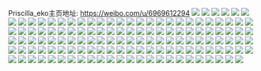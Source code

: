 Priscilla_eko主页地址: https://weibo.com/u/6969612294 
![](https://wx4.sinaimg.cn/mw2000/007BFMxwly1h9dv5yzogvj30q30zawkb.jpg) 
![](https://wx4.sinaimg.cn/mw2000/007BFMxwly1h9cyvr8lsnj30u00wids3.jpg) 
![](https://wx4.sinaimg.cn/mw2000/007BFMxwly1h9clgoymnuj30ty0fwmyl.jpg) 
![](https://wx4.sinaimg.cn/mw2000/007BFMxwly1h9adi7l21kj30pf0z6whr.jpg) 
![](https://wx4.sinaimg.cn/mw2000/007BFMxwly1h9adchxarfj30io0b40tx.jpg) 
![](https://wx4.sinaimg.cn/mw2000/007BFMxwly1h9846kimt7j30m50pdk00.jpg) 
![](https://wx4.sinaimg.cn/mw2000/007BFMxwly1h95xg46ya5j30u015edoc.jpg) 
![](https://wx4.sinaimg.cn/mw2000/007BFMxwly1h95ooofadfj30u01hcqd5.jpg) 
![](https://wx4.sinaimg.cn/mw2000/007BFMxwly1h93ewc1zsej30gi0whn2d.jpg) 
![](https://wx4.sinaimg.cn/mw2000/007BFMxwly1h93ewwdplfj31hc0u0aq7.jpg) 
![](https://wx4.sinaimg.cn/mw2000/007BFMxwly1h8vj9f9z92j30nt0plafr.jpg) 
![](https://wx4.sinaimg.cn/mw2000/007BFMxwly1h8s3gldza6j31o02yo7wj.jpg) 
![](https://wx4.sinaimg.cn/mw2000/007BFMxwly1h8pjka9htoj30c20a5glt.jpg) 
![](https://wx4.sinaimg.cn/mw2000/007BFMxwly1h8pih3m5zoj30q00nw0vg.jpg) 
![](https://wx4.sinaimg.cn/mw2000/007BFMxwly1h8pih49itbj30ov10s0xl.jpg) 
![](https://wx4.sinaimg.cn/mw2000/007BFMxwly1h8pih4iykoj30pz0o8q68.jpg) 
![](https://wx4.sinaimg.cn/mw2000/007BFMxwly1h8pih4pm23j30qc0k7dh0.jpg) 
![](https://wx4.sinaimg.cn/mw2000/007BFMxwly1h8on9fa6t6j30po0ekt9u.jpg) 
![](https://wx4.sinaimg.cn/mw2000/007BFMxwly1h8on9fkm5cj30pz1nb43e.jpg) 
![](https://wx4.sinaimg.cn/mw2000/007BFMxwly1h8onaohvezj30py155diz.jpg) 
![](https://wx4.sinaimg.cn/mw2000/007BFMxwly1h8lqyrh1duj30pl1j8dm1.jpg) 
![](https://wx4.sinaimg.cn/mw2000/007BFMxwly1h8lakm4alnj30dw0dw0to.jpg) 
![](https://wx4.sinaimg.cn/mw2000/007BFMxwly1h8ju1lfkpuj33402c0b2a.jpg) 
![](https://wx4.sinaimg.cn/mw2000/007BFMxwly1h8ju1noyb2j31o02801ky.jpg) 
![](https://wx4.sinaimg.cn/mw2000/007BFMxwly1h8ju1sjzcjj32c0340hdu.jpg) 
![](https://wx4.sinaimg.cn/mw2000/007BFMxwly1h8ju1w2j58j33402c0u10.jpg) 
![](https://wx4.sinaimg.cn/mw2000/007BFMxwly1h8doqsa8tuj32c033z1ky.jpg) 
![](https://wx4.sinaimg.cn/mw2000/007BFMxwly1h8alb6fuaoj32c0340qv6.jpg) 
![](https://wx4.sinaimg.cn/mw2000/007BFMxwly1h8albbybnmj31o02804qq.jpg) 
![](https://wx4.sinaimg.cn/mw2000/007BFMxwly1h8albhaazjj31o02yo1kz.jpg) 
![](https://wx4.sinaimg.cn/mw2000/007BFMxwly1h87tl52aalj30tx0tx78a.jpg) 
![](https://wx4.sinaimg.cn/mw2000/007BFMxwly1h87tl7yk3lj32c03404qq.jpg) 
![](https://wx4.sinaimg.cn/mw2000/007BFMxwly1h87tlen81nj32c03401kz.jpg) 
![](https://wx4.sinaimg.cn/mw2000/007BFMxwly1h87tlj3wqnj32d622uhdu.jpg) 
![](https://wx4.sinaimg.cn/mw2000/007BFMxwly1h87tlklbgkj32c03404qq.jpg) 
![](https://wx4.sinaimg.cn/mw2000/007BFMxwly1h87tlm0hvjj32c03401ky.jpg) 
![](https://wx4.sinaimg.cn/mw2000/007BFMxwly1h87tlnyh0bj32c03407wi.jpg) 
![](https://wx4.sinaimg.cn/mw2000/007BFMxwly1h87tlono62j30nk0nhabw.jpg) 
![](https://wx4.sinaimg.cn/mw2000/007BFMxwly1h84k6ow8lxj30vi2mlahp.jpg) 
![](https://wx4.sinaimg.cn/mw2000/007BFMxwly1h83jqgygxsj31hc0u018i.jpg) 
![](https://wx4.sinaimg.cn/mw2000/007BFMxwly1h82n9mmf6oj32c03401kz.jpg) 
![](https://wx4.sinaimg.cn/mw2000/007BFMxwly1h82e2egk4vj32c0340x6q.jpg) 
![](https://wx4.sinaimg.cn/mw2000/007BFMxwly1h82e2c1nkhj324v2uh7wi.jpg) 
![](https://wx4.sinaimg.cn/mw2000/007BFMxwly1h82e2fvb4xj32c0340e82.jpg) 
![](https://wx4.sinaimg.cn/mw2000/007BFMxwly1h82606pnd9j31o0280x6u.jpg) 
![](https://wx4.sinaimg.cn/mw2000/007BFMxwly1h825ztb0g5j31o02801kz.jpg) 
![](https://wx4.sinaimg.cn/mw2000/007BFMxwly1h81cknig0dj32c0340kjl.jpg) 
![](https://wx4.sinaimg.cn/mw2000/007BFMxwly1h80cb4xmdsj32c03404qr.jpg) 
![](https://wx4.sinaimg.cn/mw2000/007BFMxwly1h809mdkbptj30u01mxqaz.jpg) 
![](https://wx4.sinaimg.cn/mw2000/007BFMxwly1h7xyy34rkuj32c0340u0x.jpg) 
![](https://wx4.sinaimg.cn/mw2000/007BFMxwly1h7vbm0hy1yj32c02c0x6p.jpg) 
![](https://wx4.sinaimg.cn/mw2000/007BFMxwly1h7vblzuvcjj31kw35sb2a.jpg) 
![](https://wx4.sinaimg.cn/mw2000/007BFMxwly1h7vbm149k4j32c0340e82.jpg) 
![](https://wx4.sinaimg.cn/mw2000/007BFMxwly1h7vbm1tf1wj31ie29l4qp.jpg) 
![](https://wx4.sinaimg.cn/mw2000/007BFMxwly1h7vbm1hdxvj30uf1keafk.jpg) 
![](https://wx4.sinaimg.cn/mw2000/007BFMxwly1h7vbm2mvplj312336cb29.jpg) 
![](https://wx4.sinaimg.cn/mw2000/007BFMxwly1h7vbm3qc9aj32c0340e82.jpg) 
![](https://wx4.sinaimg.cn/mw2000/007BFMxwly1h7vbm377pjj30zo2564f2.jpg) 
![](https://wx4.sinaimg.cn/mw2000/007BFMxwly1h7vbly06hvj30zo2567wh.jpg) 
![](https://wx4.sinaimg.cn/mw2000/007BFMxwly1h7uaxx5jsgj312336ce82.jpg) 
![](https://wx4.sinaimg.cn/mw2000/007BFMxwly1h7uay5vt51j30sl36cx6p.jpg) 
![](https://wx4.sinaimg.cn/mw2000/007BFMxwly1h7uayca89zj312336c7wj.jpg) 
![](https://wx4.sinaimg.cn/mw2000/007BFMxwly1h7uaygjsi8j30sl36cu0x.jpg) 
![](https://wx4.sinaimg.cn/mw2000/007BFMxwly1h7uaymkzzuj312336chdv.jpg) 
![](https://wx4.sinaimg.cn/mw2000/007BFMxwly1h7uayj4xwuj30sl36cu0x.jpg) 
![](https://wx4.sinaimg.cn/mw2000/007BFMxwly1h7uayptee0j32dr36ce84.jpg) 
![](https://wx4.sinaimg.cn/mw2000/007BFMxwly1h7uayug6puj30sl36c1ky.jpg) 
![](https://wx4.sinaimg.cn/mw2000/007BFMxwly1h7u9dfgowdj32c0340b2a.jpg) 
![](https://wx4.sinaimg.cn/mw2000/007BFMxwly1h7u9dgrxvij32c0340b2a.jpg) 
![](https://wx4.sinaimg.cn/mw2000/007BFMxwly1h7u9dj3tb4j32c03407wj.jpg) 
![](https://wx4.sinaimg.cn/mw2000/007BFMxwly1h7u9drj3wjj32c0340kjn.jpg) 
![](https://wx4.sinaimg.cn/mw2000/007BFMxwly1h7u9dlrgi0j32c03401kz.jpg) 
![](https://wx4.sinaimg.cn/mw2000/007BFMxwly1h7u9dszby0j32c0340hdu.jpg) 
![](https://wx4.sinaimg.cn/mw2000/007BFMxwly1h7u2hp2ht9j30dw0dwwgh.jpg) 
![](https://wx4.sinaimg.cn/mw2000/007BFMxwly1h7pqu657tyj32c03404qr.jpg) 
![](https://wx4.sinaimg.cn/mw2000/007BFMxwly1h7pqu4x48jj32c0340kjn.jpg) 
![](https://wx4.sinaimg.cn/mw2000/007BFMxwly1h7pqu7xe76j32c0340x6r.jpg) 
![](https://wx4.sinaimg.cn/mw2000/007BFMxwly1h7pqu9fmsej32c03407wk.jpg) 
![](https://wx4.sinaimg.cn/mw2000/007BFMxwly1h7hkc4dcwuj31o02yo1l0.jpg) 
![](https://wx4.sinaimg.cn/mw2000/007BFMxwly1h75p7iy6zpj32ds1sbnpd.jpg) 
![](https://wx4.sinaimg.cn/mw2000/007BFMxwly1h75p7icefoj30zo0vt77y.jpg) 
![](https://wx4.sinaimg.cn/mw2000/007BFMxwly1h71fqa8kwcj30u01jc0u2.jpg) 
![](https://wx4.sinaimg.cn/mw2000/007BFMxwly1h6wypl4nw5j321w340x6q.jpg) 
![](https://wx4.sinaimg.cn/mw2000/007BFMxwly1h6wyppjtetj31o0280u0x.jpg) 
![](https://wx4.sinaimg.cn/mw2000/007BFMxwly1h6sdr0bl9pj33402b3hdv.jpg) 
![](https://wx4.sinaimg.cn/mw2000/007BFMxwly1h6s5mgizvsj31qn2be4qu.jpg) 
![](https://wx4.sinaimg.cn/mw2000/007BFMxwly1h6s5mil97uj32c03404qs.jpg) 
![](https://wx4.sinaimg.cn/mw2000/007BFMxwly1h6s5moisswj32c035l7wh.jpg) 
![](https://wx4.sinaimg.cn/mw2000/007BFMxwly1h6rcoc3pukj30zk16sdky.jpg) 
![](https://wx4.sinaimg.cn/mw2000/007BFMxwly1h6rcoct2xcj31nn2y2u0x.jpg) 
![](https://wx4.sinaimg.cn/mw2000/007BFMxwly1h6rcoecp28j318x2ahhdt.jpg) 
![](https://wx4.sinaimg.cn/mw2000/007BFMxwly1h6rcoi23p3j32c1340x6r.jpg) 
![](https://wx4.sinaimg.cn/mw2000/007BFMxwly1h6rcodiqwqj31bh2dqkjl.jpg) 
![](https://wx4.sinaimg.cn/mw2000/007BFMxwly1h6rcojazlhj32wf1q9kjl.jpg) 
![](https://wx4.sinaimg.cn/mw2000/007BFMxwly1h6rcommj3hj32ra1r6u0y.jpg) 
![](https://wx4.sinaimg.cn/mw2000/007BFMxwly1h6pxp8pblnj328r33y4qq.jpg) 
![](https://wx4.sinaimg.cn/mw2000/007BFMxwly1h6pxphkufyj32c033z4qp.jpg) 
![](https://wx4.sinaimg.cn/mw2000/007BFMxwly1h6pxpun360j32c033zx6t.jpg) 
![](https://wx4.sinaimg.cn/mw2000/007BFMxwly1h6pxq3ar95j32c0340u0y.jpg) 
![](https://wx4.sinaimg.cn/mw2000/007BFMxwly1h6pxq7gt96j33401r0u0x.jpg) 
![](https://wx4.sinaimg.cn/mw2000/007BFMxwly1h6pxqc762aj330w1qzqv5.jpg) 
![](https://wx4.sinaimg.cn/mw2000/007BFMxwly1h6n7vnylrbj31r0340kjm.jpg) 
![](https://wx4.sinaimg.cn/mw2000/007BFMxwly1h6n7vpnuinj31r0340e82.jpg) 
![](https://wx4.sinaimg.cn/mw2000/007BFMxwly1h6hiyzfoufj31o02yotic.jpg) 
![](https://wx4.sinaimg.cn/mw2000/007BFMxwly1h6hiz0a6brj31o02yoqd9.jpg) 
![](https://wx4.sinaimg.cn/mw2000/007BFMxwly1h6hiz1b7dyj31o02yogvy.jpg) 
![](https://wx4.sinaimg.cn/mw2000/007BFMxwly1h6hiz25bn6j31o02yo1ky.jpg) 
![](https://wx4.sinaimg.cn/mw2000/007BFMxwly1h6hiz4x8eej30zo0h0mxn.jpg) 
![](https://wx4.sinaimg.cn/mw2000/007BFMxwly1h6hiz56vbwj30j60i50u4.jpg) 
![](https://wx4.sinaimg.cn/mw2000/007BFMxwly1h60aq4xuwdj32ds1scx6q.jpg) 
![](https://wx4.sinaimg.cn/mw2000/007BFMxwly1h5ovws17c2j31o0280kjm.jpg) 
![](https://wx4.sinaimg.cn/mw2000/007BFMxwly1h5k91my4t4j30vd0krmyd.jpg) 
![](https://wx4.sinaimg.cn/mw2000/007BFMxwly1h58zdogbuuj31ln2v7kjm.jpg) 
![](https://wx4.sinaimg.cn/mw2000/007BFMxwly1h58yff3n2aj31nz2lekjn.jpg) 
![](https://wx4.sinaimg.cn/mw2000/007BFMxwly1h58yfjr4vpj31o0286x6q.jpg) 
![](https://wx4.sinaimg.cn/mw2000/007BFMxwly1h57iwmikruj32aa33zx6s.jpg) 
![](https://wx4.sinaimg.cn/mw2000/007BFMxwly1h5302m25vgj32c0355u0y.jpg) 
![](https://wx4.sinaimg.cn/mw2000/007BFMxwly1h4nmgz5s32j30z80r013s.jpg) 
![](https://wx4.sinaimg.cn/mw2000/007BFMxwly1h4lvz09fazj31he0u0qtb.jpg) 
![](https://wx4.sinaimg.cn/mw2000/007BFMxwly1h4lw06cw6bj30q50i8k0g.jpg) 
![](https://wx4.sinaimg.cn/mw2000/007BFMxwly1h4jd92hxi5j32c03407wi.jpg) 
![](https://wx4.sinaimg.cn/mw2000/007BFMxwly1h4eqd56by3j32c033yu0y.jpg) 
![](https://wx4.sinaimg.cn/mw2000/007BFMxwly1h4dko0bjc6j32c0340b2b.jpg) 
![](https://wx4.sinaimg.cn/mw2000/007BFMxwly1h4c56mvhrlj32c0340e82.jpg) 
![](https://wx4.sinaimg.cn/mw2000/007BFMxwly1h4bd503v04j32c033znpf.jpg) 
![](https://wx4.sinaimg.cn/mw2000/007BFMxwly1h4a8jidxi1j32c0343u0x.jpg) 
![](https://wx4.sinaimg.cn/mw2000/007BFMxwly1h448lh1x2cj30mi0u0agf.jpg) 
![](https://wx4.sinaimg.cn/mw2000/007BFMxwly1h448o5a5ncj30w010idjw.jpg) 
![](https://wx4.sinaimg.cn/mw2000/007BFMxwly1h3q0kk8zd0j334023y1kz.jpg) 
![](https://wx4.sinaimg.cn/mw2000/007BFMxwly1h3q0kks7nsj31400u0wjt.jpg) 
